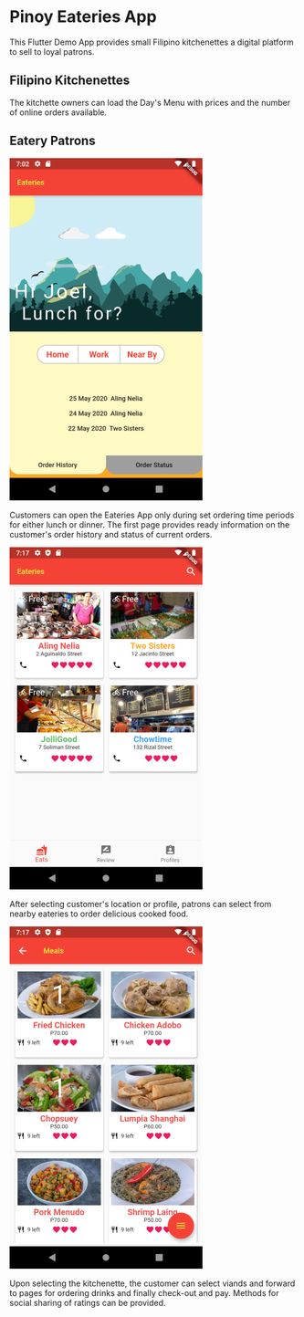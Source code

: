 # Pinoy Eateries App

This Flutter Demo App provides small Filipino kitchenettes a digital platform to sell to loyal patrons.

## Filipino Kitchenettes

The kitchette owners can load the Day's Menu with prices and the number of online orders available.

## Eatery Patrons

![](https://github.com/i8out/pinoy-ready-to-eat-app/blob/master/images/Screenshot_welcome.png)

Customers can open the Eateries App only during set ordering time periods for either lunch or dinner. The first page provides ready information on the customer's order history and status of current orders.

![](https://github.com/i8out/pinoy-ready-to-eat-app/blob/master/images/Screenshot_eats.png)

After selecting customer's location or profile, patrons can select from nearby eateries to order delicious cooked food.

![](https://github.com/i8out/pinoy-ready-to-eat-app/blob/master/images/Screenshot_menu.png)

Upon selecting the kitchenette, the customer can select viands and forward to pages for ordering drinks and finally check-out and pay. Methods for social sharing of ratings can be provided. 
